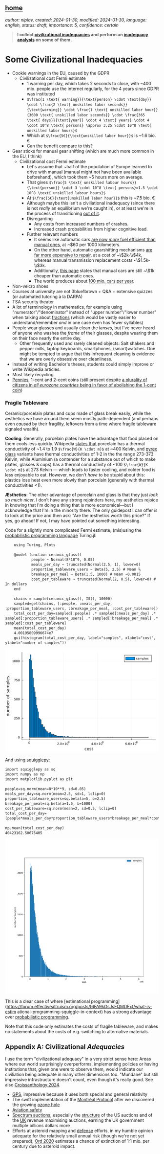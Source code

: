 [home](./index.md)
------------------

*author: niplav, created: 2024-01-30, modified: 2024-01-30, language: english, status: draft, importance: 5, confidence: certain*

> __I collect [civilizational
inadequacies](https://www.lesswrong.com/s/oLGCcbnvabyibnG9d/p/yPLr2tnXbiFXkMWvk)
and perform an [inadequacy
analysis](https://www.lesswrong.com/s/oLGCcbnvabyibnG9d/p/pRibkeqBa2AxrpgT6)
on some of them.__

Some Civilizational Inadequacies
=================================

<!--TODO: Fermi estimates for all of these-->

* Cookie warnings in the EU, caused by the GDPR
	* Civilizational cost Fermi estimate
		* 1 warning per day, which takes 2 seconds to close, with ~400 mio. people use the internet regularly, for the 4 years since GDPR was instituted
		* `$\frac{1 \text{ warning}}{\text{person} \cdot \text{day}} \cdot \frac{2 \text{ unskilled labor seconds}}{\text{warning}} \cdot \frac{1 \text{ unskilled labor hour}}{3600 \text{ unskilled labor seconds}} \cdot \frac{365 \text{ days}}{\text{year}} \cdot 4 \text{ years} \cdot 4 \cdot 10^8 \text{ persons} \approx 3.25 \cdot 10^8 \text{ unskilled labor hours}$`
		* Which at `$\frac{5€}{\text{unskilled labor hour}}$` is ~1.6 bio. €
		* Can the benefit compare to this?
* Gear sticks for manual gear shifting (which are much more common in the EU, I think)
	* Civilizational cost Fermi estimate
		* Let's assume that ~half of the population of Europe learned to drive with manual (manual might not have been available beforehand), which took them ~5 hours more on average.
		* That gives `$\frac{5 \text{ unskilled labour hours}}{\text{person}} \cdot 3 \cdot 10^8 \text{ persons}=1.5 \cdot 10^8 \text{ unskilled labour hours}$`
		* At `$\frac{5€}{\text{unskilled labor hour}}$` this is ~7.5 bio. €
		* Although maybe this isn't a civiliational inadequacy (since there is not *really* an equilibrium we're caught in), or at least we're in the process of transitioning [out of it](https://www.nytimes.com/2021/06/24/business/stick-shift-collector-cars.html).
		* Disregarding
			* Any costs from increased numbers of crashes.
			* Increased crash probabilities from higher cognitive load.
		* Further relevant numbers
			* It seems like automatic cars [are now *more* fuel efficient than manual ones](https://20somethingfinance.com/manual-transmission-savings/), at ~\$60 per 1000 kilometers.<!--TODO: maybe use http://www.fueleconomy.
gov/ -->
			* On the other hand, automatic gearshifting mechanisms [are far more expensive to repair](https://www.fbfs.com/learning-center/automatic-vs-manual-cars-costs-to-consider), at a cost of ~\\$2k-\\$4k, whereas manual transmission replacement costs ~\\$1.5k-\\$3k.
			* Additionally, [this page](https://20somethingfinance.com/manual-transmission-savings/) states that manual cars are still ~\\$1k cheaper than automatic ones.
			* The world produces about [100 mio. cars per year](https://en.wikipedia.org/wiki/Car_production#World_motor_vehicle_production).
* Non-velcro shoes
* Courses at university are not 3blue1brown + Q&A + extensive quizzes (or automated tutoring à la DARPA)
* TSA security theater
* A lot of terminology in mathematics, for example using "numerator"/"denominator" instead of "upper number"/"lower number" when talking about [fractions](https://en.wikipedia.org/wiki/Fraction) (which would be vastly easier to understand/remember *and* in one case even has fewer syllables)
* People wear glasses and usually clean the *lenses*, but I've never heard of anyone who washes the *frame* of their glasses, despite wearing them on their face nearly the entire day.
	* Other frequently used and rarely cleaned objects: Salt shakers and pepper mills, laptop keyboards, smartphones, (smart)watches. One might be tempted to argue that this infrequent cleaning is evidence that we are overly obsessive over cleanliness.
* Instead of writing Bachelor's theses, students could simply improve or write Wikipedia articles.
* Most likely recycling
* [Pennies](https://en.wikipedia.org/wiki/Penny_debate_in_the_United_States), 1-cent and 2-cent coins (still present despite [a plurality of citizens in *all eurozone countries* being in favor of abolishing the 1-cent coin](https://europa.eu/eurobarometer/surveys/detail/2291))

### Fragile Tableware

Ceramic/porcelain plates and cups made of glass break easily, while the
æsthetics we have around them seem mostly path-dependent (and perhaps
even *caused* by their fragility, leftovers from a time where fragile
tableware signaled wealth).

__Cooling__: Generally, porcelain plates have the advantage
that food placed on them cools less quickly. Wikipedia [states
that](https://en.wikipedia.org/wiki/List_of_thermal_conductivities)
porcelain has a thermal conductivity of ~1.4 to 1.9
`$\frac{W}{K \cdot m}$` at ~400 Kelvin, and [pyrex
glass](https://en.wikipedia.org/wiki/Pyrex) variants have thermal
conductivities of 1-2 in the the range 273-373 Kelvin, while Aluminium
(a contender for a substance out of which to make plates, glasses &
cups) has a thermal conductivity of ~100 `$\frac{W}{K \cdot m}$` at
273 Kelvin — which leads to faster cooling, and colder food is less
enjoyable to eat. However, we don't *have* to be stupid about this:
plastics lose heat even more slowly than porcelain (generally with
thermal conductivities <1).


__Æsthetics__: The other advantage of porcelain and glass is that they
just *look so much nicer*. I don't have any strong rejoinders here,
my æsthetics rejoice in knowing that I'm doing a thing that is more
economical—but I acknowledge that I'm in the minority there. The
only guidepost I can offer is to look at the price and then ask: "Are
the æsthetics worth this price?" If yes, go ahead! If not, I may have
pointed out something interesting.

Code for a slightly more complicated Fermi
estimate, (mis)using the [probabilistic programming
language](https://en.wikipedia.org/wiki/Probabilistic_programming_language)
Turing.jl:

        using Turing, Plots

        @model function ceramic_glass()
                people ~ Normal(8*10^9, 0.05)
                meals_per_day ~ truncated(Normal(2.5, 1), lower=0)
                proportion_tableware_users ~ Beta(5, 2.5) # Mean ⅔
                breakage_per_meal ~ Beta(1.5, 1000) # Mean ~0.0015
                cost_per_tableware ~ truncated(Normal(2, 0.5), lower=0) # In dollars
        end

        chains = sample(ceramic_glass(), IS(), 10000)
        sampled=get(chains, [:people, :meals_per_day, :proportion_tableware_users, :breakage_per_meal, :cost_per_tableware])
        total_cost_per_day=sampled[:people] .* sampled[:meals_per_day] .* sampled[:proportion_tableware_users] .* sampled[:breakage_per_meal] .* sampled[:cost_per_tableware]
        mean(total_cost_per_day)
        4.00195809996674e7
        gui(histogram(total_cost_per_day, label="samples", xlabel="cost", ylabel="number of samples"))

![](./img/civilizational_inadequacies/tableware_jl.png)

And using [squigglepy](https://github.com/rethinkpriorities/squigglepy):

	import squigglepy as sq
	import numpy as np
	import matplotlib.pyplot as plt

	people=sq.norm(mean=8*10**9, sd=0.05)
	meals_per_day=sq.norm(mean=2.5, sd=1, lclip=0)
	proportion_tableware_users=sq.beta(a=5, b=2.5)
	breakage_per_meal=sq.beta(a=1.5, b=1000)
	cost_per_tableware=sq.norm(mean=2, sd=0.5, lclip=0)
	total_cost_per_day=(people*meals_per_day*proportion_tableware_users*breakage_per_meal*cost_per_tableware)@100000

	np.mean(total_cost_per_day)
	40423162.50675405

![](./img/civilizational_inadequacies/tableware_sq.png)

This is a clear case of where [estimational
programming](https://forum.effectivealtruism.org/posts/t6FA9kGsJsEQMDExt/what-is-estim
ational-programming-squiggle-in-context)
has a strong advantage over [probabilistic
programming](https://en.wikipedia.org/wiki/Probabilistic_programming).

Note that this code only estimates the costs of fragile tableware, and
makes no statements about the costs of e.g. switching to alternative
materials.

Appendix A: Civilizational *Adequacies*
----------------------------------------

I use the term "civilizational adequacy" in a very strict sense
here: Areas where our world surprisingly overperforms, implementing
policies or having institutions that, given one were to observe
them, would indicate our civiliation being adequate in many other
dimensions too. "Mundane" but still impressive infrastructure doesn't
count, even though it's really good. See also [Croissanthology
2024](https://croissanthology.com/adequate.html).

* [GPS](https://en.wikipedia.org/wiki/Global_Positioning_System), impressive because it uses both special and general relativity
* The swift implementation of the [Montréal Protocol](https://en.wikipedia.org/wiki/Montreal_Protocol) after we discovered the growing [ozone hole](https://en.wikipedia.org/wiki/Ozone_Hole)
* [Aviation safety](https://en.wikipedia.org/wiki/Aviation_safety)
* [Spectrum auctions](https://en.wikipedia.org/wiki/Spectrum_auction), especially the [structure](https://en.wikipedia.org/wiki/Spectrum_auction#Auction_structure) of the US auctions and of the [UK](https://en.wikipedia.org/wiki/Paul_Klemperer#Public_policy) revenue maximising auctions, earning the UK government multiple billions dollars more
* Efforts at asteroid mapping and [defense](https://en.wikipedia.org/wiki/Double_Asteroid_Redirection_Test) efforts, in my humble opinion adequate for the relatively small annual risk (though we're not yet prepared); [Ord 2020](https://en.wikipedia.org/wiki/The_Precipice_\(book\)) estimates a chance of extinction of 1:1 mio. per century due to asteroid impact.
